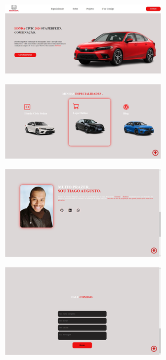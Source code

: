 ![ALT Text](img/img-2024.jpg)
---
![ALT Text](img/especialidades.png)
---
![ALT Text](img/git-perfil.png)
---
![ALT Text](img/contato-eu.png)
---

